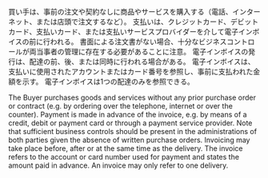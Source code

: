 買い手は、事前の注文や契約なしに商品やサービスを購入する（電話、インターネット、または店頭で注文するなど）。 支払いは、クレジットカード、デビットカード、支払いカード、または支払いサービスプロバイダーを介して電子インボイスの前に行われる。 書面による注文書がない場合、十分なビジネスコントロールが両当事者の管理に存在する必要があることに注意。 電子インボイスの発行は、配達の前、後、または同時に行われる場合がある。 電子インボイスは、支払いに使用されたアカウントまたはカード番号を参照し、事前に支払われた金額を示す。 電子インボイスは1つの配達のみを参照できる。  

The Buyer purchases goods and services without any prior purchase order or contract (e.g. by ordering over the telephone, internet or over the counter). Payment is made in advance of the invoice, e.g. by means of a credit, debit or payment card or through a payment service provider. Note that sufficient business controls should be present in the administrations of both parties given the absence of written purchase orders. Invoicing may take place before, after or at the same time as the delivery. The invoice refers to the account or card number used for payment and states the amount paid in advance. An invoice may only refer to one delivery.  
